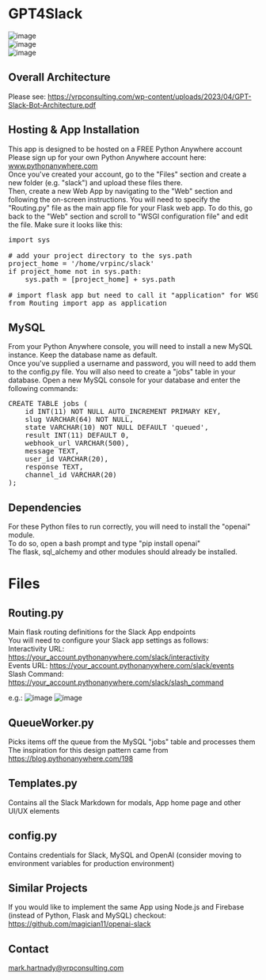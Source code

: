 # GPT4Slack

![image](https://user-images.githubusercontent.com/6640120/229840000-6b9445a5-7637-4ccb-a732-7fe723db35c4.png) <br/>
![image](https://user-images.githubusercontent.com/6640120/229840405-b8774085-59a5-46a4-93a6-758003e19dc4.png) <br/>
![image](https://user-images.githubusercontent.com/6640120/229840136-48e26246-b826-41de-b8ae-afbea156604c.png)

## Overall Architecture
Please see: https://vrpconsulting.com/wp-content/uploads/2023/04/GPT-Slack-Bot-Architecture.pdf

## Hosting & App Installation
This app is designed to be hosted on a FREE Python Anywhere account <br/>
Please sign up for your own Python Anywhere account here: www.pythonanywhere.com <br/>
Once you've created your account, go to the "Files" section and create a new folder (e.g. "slack") and upload these files there. <br/>
Then, create a new Web App by navigating to the "Web" section and following the on-screen instructions. You will need to specify the "Routing.py" file as the main app file for your Flask web app. To do this, go back to the "Web" section and scroll to "WSGI configuration file" and edit the file. Make sure it looks like this:
<pre>
import sys

# add your project directory to the sys.path
project_home = '/home/vrpinc/slack'
if project_home not in sys.path:
    sys.path = [project_home] + sys.path

# import flask app but need to call it "application" for WSGI to work
from Routing import app as application  
</pre>

## MySQL
From your Python Anywhere console, you will need to install a new MySQL instance. Keep the database name as default. <br/>
Once you've supplied a username and password, you will need to add them to the config.py file.
You will also need to create a "jobs" table in your database.
Open a new MySQL console for your database and enter the following commands:
<pre>CREATE TABLE jobs (
    id INT(11) NOT NULL AUTO_INCREMENT PRIMARY KEY,
    slug VARCHAR(64) NOT NULL,
    state VARCHAR(10) NOT NULL DEFAULT 'queued',
    result INT(11) DEFAULT 0,
    webhook_url VARCHAR(500),
    message TEXT,
    user_id VARCHAR(20),
    response TEXT,
    channel_id VARCHAR(20)
);</pre>


## Dependencies
For these Python files to run correctly, you will need to install the "openai" module. </br>
To do so, open a bash prompt and type "pip install openai" </br>
The flask, sql_alchemy and other modules should already be installed.

# Files

## Routing.py
Main flask routing definitions for the Slack App endpoints <br/>
You will need to configure your Slack app settings as follows: <br/>
Interactivity URL: https://your_account.pythonanywhere.com/slack/interactivity <br/>
Events URL: https://your_account.pythonanywhere.com/slack/events <br/>
Slash Command: https://your_account.pythonanywhere.com/slack/slash_command 

e.g.:
![image](https://user-images.githubusercontent.com/6640120/229799541-f9aa62aa-a5c7-4f25-82f6-d617e50e0a79.png)
![image](https://user-images.githubusercontent.com/6640120/229800103-4906bc66-12a4-41df-8405-87e9a3d2366a.png)

## QueueWorker.py
Picks items off the queue from the MySQL "jobs" table and processes them <br/>
The inspiration for this design pattern came from https://blog.pythonanywhere.com/198

## Templates.py
Contains all the Slack Markdown for modals, App home page and other UI/UX elements

## config.py
Contains credentials for Slack, MySQL and OpenAI (consider moving to environment variables for production environment)

## Similar Projects
If you would like to implement the same App using Node.js and Firebase (instead of Python, Flask and MySQL) checkout:
https://github.com/magician11/openai-slack

## Contact
mark.hartnady@vrpconsulting.com
